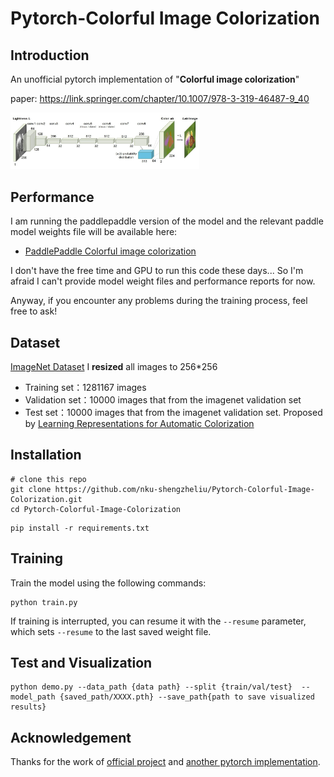 # Pytorch-Colorful Image Colorization

## Introduction

An unofficial pytorch implementation of "**Colorful image colorization**"

paper: https://link.springer.com/chapter/10.1007/978-3-319-46487-9_40

<img src="https://github.com/nku-shengzheliu/Pytorch-Colorful-Image-Colorization/blob/master/colornet.JPG" width = 60% height = 60% align=center/>

## Performance

I am running the paddlepaddle version of the model and the relevant paddle model weights file will be available here:

* [PaddlePaddle Colorful image colorization](https://github.com/nku-shengzheliu/PaddlePaddle-Colorful-Image-Colorization)

I don't have the free time and GPU to run this code these days... So I'm afraid I can't provide model weight files and performance reports for now. 

Anyway, if you encounter any problems during the training process, feel free to ask!

## Dataset

[ImageNet Dataset](https://image-net.org/download)  I **resized** all images to 256*256

- Training set：1281167 images
- Validation set：10000 images that from the imagenet validation set
- Test set：10000 images that from the imagenet validation set. Proposed by [Learning Representations for Automatic Colorization](http://people.cs.uchicago.edu/~larsson/colorization/)

## Installation

```
# clone this repo
git clone https://github.com/nku-shengzheliu/Pytorch-Colorful-Image-Colorization.git
cd Pytorch-Colorful-Image-Colorization
```

```
pip install -r requirements.txt
```

## Training

Train the model using the following commands:

```
python train.py
```

If training is interrupted, you can resume it with the `--resume` parameter, which sets `--resume` to the last saved weight file.

## Test and Visualization

```
python demo.py --data_path {data path} --split {train/val/test}  --model_path {saved_path/XXXX.pth} --save_path{path to save visualized results}
```

## Acknowledgement

Thanks for the work of [official project](https://github.com/richzhang/colorization) and [another pytorch implementation](https://github.com/Epiphqny/Colorization/tree/master/code). 









